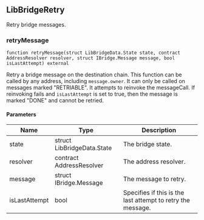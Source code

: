 ## LibBridgeRetry

Retry bridge messages.

### retryMessage

```solidity
function retryMessage(struct LibBridgeData.State state, contract AddressResolver resolver, struct IBridge.Message message, bool isLastAttempt) external
```

Retry a bridge message on the destination chain. This function can be
called by any address, including `message.owner`. It can only be called
on messages marked "RETRIABLE". It attempts to reinvoke the messageCall.
If reinvoking fails and `isLastAttempt` is set to true, then the message
is marked "DONE" and cannot be retried.

#### Parameters

| Name | Type | Description |
| ---- | ---- | ----------- |
| state | struct LibBridgeData.State | The bridge state. |
| resolver | contract AddressResolver | The address resolver. |
| message | struct IBridge.Message | The message to retry. |
| isLastAttempt | bool | Specifies if this is the last attempt to retry the                      message. |

